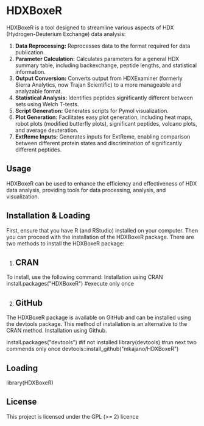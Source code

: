 # HDXBoxeR

HDXBoxeR is a tool designed to streamline various aspects of HDX (Hydrogen-Deuterium Exchange) data analysis:

1. **Data Reprocessing:** Reprocesses data to the format required for data publication.
2. **Parameter Calculation:** Calculates parameters for a general HDX summary table, including backexchange, peptide lengths, and statistical information.
3. **Output Conversion:** Converts output from HDXExaminer (formerly Sierra Analytics, now Trajan Scientific) to a more manageable and analyzable format.
4. **Statistical Analysis:** Identifies peptides significantly different between sets using Welch T-tests.
5. **Script Generation:** Generates scripts for Pymol visualization.
6. **Plot Generation:** Facilitates easy plot generation, including heat maps, robot plots (modified butterfly plots), significant peptides, volcano plots, and average deuteration.
7. **ExtReme Inputs:** Generates inputs for ExtReme, enabling comparison between different protein states and discrimination of significantly different peptides.

## Usage

HDXBoxeR can be used to enhance the efficiency and effectiveness of HDX data analysis, providing tools for data processing, analysis, and visualization.

## Installation & Loading

First, ensure that you have R (and RStudio) installed on your computer.
Then you can proceed with the installation of the HDXBoxeR package.
There are two methods to install the HDXBoxeR package:

1.  ## CRAN
To install, use the following command:
Installation using CRAN
install.packages("HDXBoxeR") #execute only once

2.  ## GitHub
The HDXBoxeR package is available on GitHub and can be installed using the devtools package.
This method of installation is an alternative to the CRAN method.
Installation using Github. 

install.packages("devtools") #if not installed
library(devtools) #run next two commends only once
devtools::install_github("mkajano/HDXBoxeR")

## Loading
library(HDXBoxeR)

## License

This project is licensed under the  GPL (>= 2) licence

